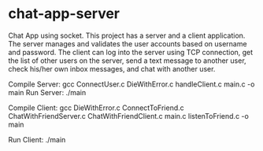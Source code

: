 # chat-app-server

Chat App using socket. 
This project has a server and a client application. The server manages and validates the user accounts based on username and password. The client can log into the server using TCP connection, get the list of other users on the server, send a text message to another user, check his/her own inbox messages, and chat with another user.



Compile Server: gcc ConnectUser.c DieWithError.c handleClient.c main.c -o main
Run Server: ./main <port number>

Compile Client: gcc DieWithError.c ConnectToFriend.c  ChatWithFriendServer.c ChatWithFriendClient.c main.c listenToFriend.c  -o main

Run Client: ./main


